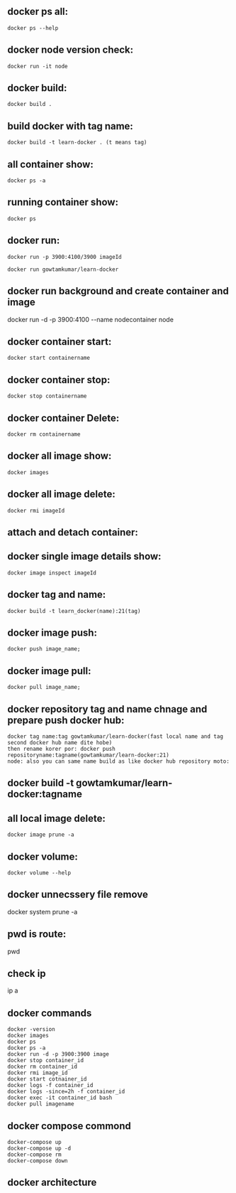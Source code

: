<!-- commend: -->
## docker ps all: 
    docker ps --help

## docker node version check: 
    docker run -it node

## docker build: 
    docker build .
## build docker with tag name:
    docker build -t learn-docker . (t means tag)

## all container show: 
    docker ps -a

## running container show: 
    docker ps

## docker run:
    docker run -p 3900:4100/3900 imageId
   
    docker run gowtamkumar/learn-docker
## docker run background and create container and image
 docker run -d -p 3900:4100 --name nodecontainer node

## docker container start: 
    docker start containername

## docker container stop: 
    docker stop containername

## docker container Delete: 
    docker rm containername

## docker all image show: 
    docker images

## docker all image delete: 
    docker rmi imageId

## attach and detach container:

## docker single image details show: 
    docker image inspect imageId

## docker tag and name: 
    docker build -t learn_docker(name):21(tag)

## docker image push: 
    docker push image_name;

## docker image pull: 
    docker pull image_name;

## docker repository tag and name chnage and prepare push docker hub: 
    docker tag name:tag gowtamkumar/learn-docker(fast local name and tag second docker hub name dite hobe) 
    then rename korer por: docker push repositoryname:tagname(gowtamkumar/learn-docker:21)
    node: also you can same name build as like docker hub repository moto: 
 ## docker build -t gowtamkumar/learn-docker:tagname

 ## all local image delete: 
    docker image prune -a

## docker volume:
    docker volume --help



## docker unnecssery file remove
docker system prune -a

## pwd is route:
pwd
## check ip
ip a

## docker commands 
    docker -version
    docker images
    docker ps
    docker ps -a
    docker run -d -p 3900:3900 image
    docker stop container_id
    docker rm container_id
    docker rmi image_id
    docker start cotnainer_id
    docker logs -f container_id
    docker logs -since=2h -f container_id
    docker exec -it container_id bash
    docker pull imagename

## docker compose commond
    docker-compose up
    docker-compose up -d
    docker-compose rm
    docker-compose down

## docker architecture

